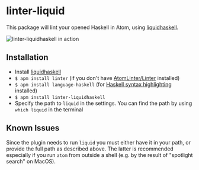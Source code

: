 # linter-liquid

This package will lint your opened Haskell in Atom, using [liquidhaskell](https://hackage.haskell.org/package/liquidhaskell).

![linter-liquidhaskell in action](https://raw.githubusercontent.com/ranjitjhala/linter-liquid/master/screenshot.png)

## Installation

* Install [liquidhaskell](https://hackage.haskell.org/package/liquidhaskell)
* `$ apm install linter` (if you don't have [AtomLinter/Linter](https://github.com/AtomLinter/Linter) installed)
* `$ apm install language-haskell` (for [Haskell syntax highlighting](https://github.com/jroesch/language-haskell) installed)
* `$ apm install linter-liquidhaskell`
* Specify the path to `liquid` in the settings.  You can find the path by using `which liquid` in the terminal

## Known Issues

Since the plugin needs to run `liquid` you must either have it in your
path, or provide the full path as described above. The latter is recommended
especially if you run `atom` from outside a shell (e.g. by the result of
"spotlight search" on MacOS).

